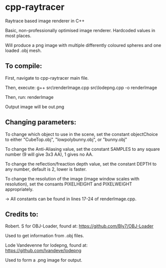 # cpp-raytracer
Raytrace based image renderer in C++


Basic, non-professionally optimised image renderer.
Hardcoded values in most places.

Will produce a png image with multiple differently coloured spheres and one loaded .obj mesh.

## To compile:
First, navigate to cpp-raytracer main file.

Then, execute: g++ src\renderImage.cpp src\lodepng.cpp -o renderImage

Then, run: renderImage
  
Output image will be out.png

## Changing parameters:
To change which object to use in the scene, set the constant objectChoice to either "CubeTop.obj", "lowpolybunny.obj", or "bunny.obj"

To change the Anti-Aliasing value, set the constant SAMPLES to any square number (9 will give 3x3 AA), 1 gives no AA.

To change the reflection/freaction depth value, set the constant DEPTH to any number, default is 2, lower is faster.

To change the resolution of the image (image window scales with resolution), set the consants PIXELHEIGHT and PIXELWEIGHT appropriately.

-> All constants can be found in lines 17-24 of renderImage.cpp.

## Credits to:
Robert. S for OBJ-Loader, found at: https://github.com/Bly7/OBJ-Loader

Used to get information from .obj files.


Lode Vandevenne for lodepng, found at: https://github.com/lvandeve/lodepng

Used to form a .png image for output.
